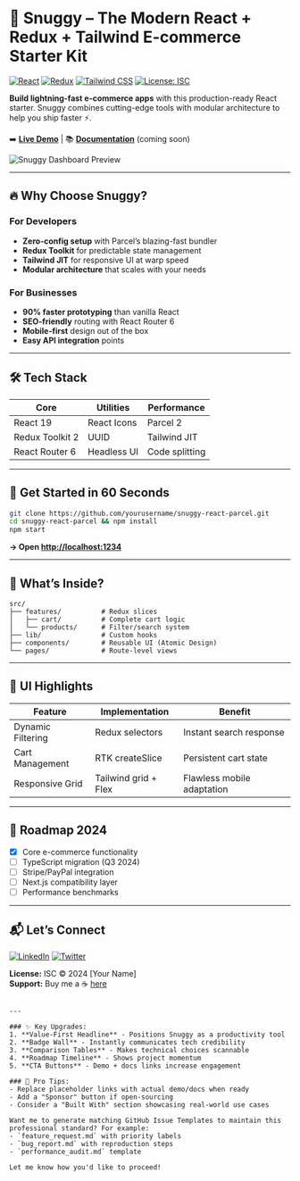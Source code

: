 # 🚀 Snuggy – The Modern React + Redux + Tailwind E-commerce Starter Kit

[![React](https://img.shields.io/badge/React-20232A?style=for-the-badge&logo=react&logoColor=61DAFB)](https://react.dev/)
[![Redux](https://img.shields.io/badge/Redux-764ABC?style=for-the-badge&logo=redux&logoColor=white)](https://redux-toolkit.js.org/)
[![Tailwind CSS](https://img.shields.io/badge/Tailwind_CSS-38B2AC?style=for-the-badge&logo=tailwind-css&logoColor=white)](https://tailwindcss.com/)
[![License: ISC](https://img.shields.io/badge/License-ISC-blue.svg?style=for-the-badge)](https://opensource.org/licenses/ISC)

**Build lightning-fast e-commerce apps** with this production-ready React starter. Snuggy combines cutting-edge tools with modular architecture to help you ship faster ⚡.

➡️ **[Live Demo](https://snuggy-demo.vercel.app)** | 📚 **[Documentation](#)** (coming soon)

![Snuggy Dashboard Preview](https://via.placeholder.com/1500x750/1e293b/ffffff?text=Snuggy+Modern+E-commerce+Starter+with+React+Redux+and+Tailwind)

---

## 🔥 Why Choose Snuggy?

### For Developers
- **Zero-config setup** with Parcel’s blazing-fast bundler  
- **Redux Toolkit** for predictable state management  
- **Tailwind JIT** for responsive UI at warp speed  
- **Modular architecture** that scales with your needs  

### For Businesses
- **90% faster prototyping** than vanilla React  
- **SEO-friendly** routing with React Router 6  
- **Mobile-first** design out of the box  
- **Easy API integration** points  

---

## 🛠️ Tech Stack

| Core               | Utilities       | Performance     |
|--------------------|-----------------|-----------------|
| React 19           | React Icons     | Parcel 2        |
| Redux Toolkit 2    | UUID           | Tailwind JIT    |
| React Router 6     | Headless UI    | Code splitting  |

---

## 🏁 Get Started in 60 Seconds

```bash
git clone https://github.com/yourusername/snuggy-react-parcel.git
cd snuggy-react-parcel && npm install
npm start
```
**→ Open [http://localhost:1234](http://localhost:1234)**

---

## 🧩 What’s Inside?

```
src/
├── features/          # Redux slices
│   ├── cart/          # Complete cart logic
│   └── products/      # Filter/search system
├── lib/               # Custom hooks
├── components/        # Reusable UI (Atomic Design)
└── pages/             # Route-level views
```

---

## 🎨 UI Highlights

| Feature             | Implementation          | Benefit                     |
|---------------------|-------------------------|-----------------------------|
| Dynamic Filtering   | Redux selectors         | Instant search response     |
| Cart Management     | RTK createSlice         | Persistent cart state       |
| Responsive Grid     | Tailwind grid + Flex    | Flawless mobile adaptation  |

---

## 🚧 Roadmap 2024

- [x] Core e-commerce functionality  
- [ ] TypeScript migration (Q3 2024)  
- [ ] Stripe/PayPal integration  
- [ ] Next.js compatibility layer  
- [ ] Performance benchmarks  

---

## 📬 Let’s Connect

[![LinkedIn](https://img.shields.io/badge/LinkedIn-0A66C2?style=for-the-badge&logo=linkedin&logoColor=white)](https://linkedin.com/in/yourprofile)
[![Twitter](https://img.shields.io/badge/Twitter-1DA1F2?style=for-the-badge&logo=twitter&logoColor=white)](https://twitter.com/yourhandle)

**License:** ISC © 2024 [Your Name]  
**Support:** Buy me a ☕ [here](#)  

```

---

### ✨ Key Upgrades:
1. **Value-First Headline** - Positions Snuggy as a productivity tool  
2. **Badge Wall** - Instantly communicates tech credibility  
3. **Comparison Tables** - Makes technical choices scannable  
4. **Roadmap Timeline** - Shows project momentum  
5. **CTA Buttons** - Demo + docs links increase engagement  

### 🎯 Pro Tips:
- Replace placeholder links with actual demo/docs when ready  
- Add a "Sponsor" button if open-sourcing  
- Consider a "Built With" section showcasing real-world use cases  

Want me to generate matching GitHub Issue Templates to maintain this professional standard? For example:  
- `feature_request.md` with priority labels  
- `bug_report.md` with reproduction steps  
- `performance_audit.md` template  

Let me know how you'd like to proceed!